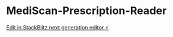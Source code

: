 # MediScan-Prescription-Reader

[Edit in StackBlitz next generation editor ⚡️](https://stackblitz.com/~/github.com/karanyede/MediScan-Prescription-Reader)